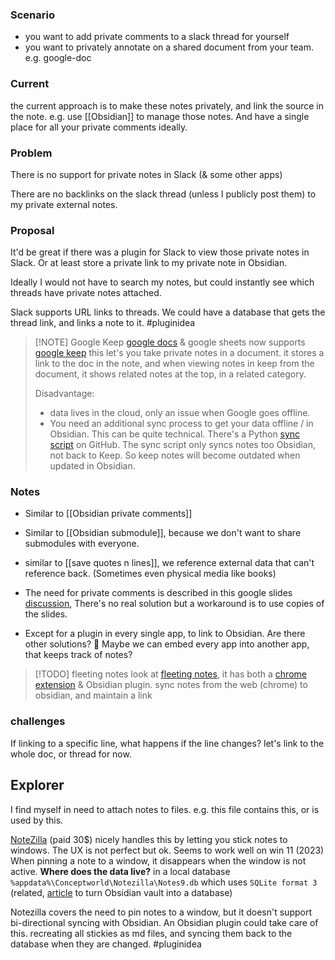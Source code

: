 ### Scenario
- you want to add private comments to a slack thread for yourself
- you want to privately annotate on a shared document from your team. e.g. google-doc

### Current
the current approach is to make these notes privately, and link the source in the note. e.g. use [[Obsidian]] to manage those notes.
And have a single place for all your private comments ideally.

### Problem
There is no support for private notes in Slack (& some other apps)

There are no backlinks on the slack thread (unless I publicly post them) to my private external notes.

### Proposal
It'd be great if there was a plugin for Slack to view those private notes in Slack.
Or at least store a private link to my private note in Obsidian.

Ideally I would not have to search my notes, but could instantly see which threads have private notes attached.

Slack supports URL links to threads. We could have a database that gets the thread link, and links a note to it.
#pluginidea

> [!NOTE] Google Keep
> [google docs](https://docs.google.com/) & google sheets now supports [google keep](https://www.google.com/keep/)
> this let's you take private notes in a document. it stores a link to the doc in the note, and when viewing notes in keep from the document, it shows related notes at the top, in a related category.
> 
> Disadvantage: 
> - data lives in the cloud, only an issue when Google goes offline.
> - You need an additional sync process to get your data offline / in Obsidian. This can be quite technical. There's a Python [sync script](https://github.com/djsudduth/keep-it-markdown) on GitHub.
>   The sync script only syncs notes too Obsidian, not back to Keep. So keep notes will become outdated when updated in Obsidian.

### Notes
- Similar to [[Obsidian private comments]]
- Similar to [[Obsidian submodule]], because we don't want to share submodules with everyone.
- similar to [[save quotes n lines]], we reference external data that can't reference back. (Sometimes even physical media like books)
- The need for private comments is described in this google slides [discussion](https://support.google.com/edu/classroom/thread/13728889), There's no real solution but a workaround is to use copies of the slides.

- Except for a plugin in every single app, to link to Obsidian. Are there other solutions? 🤔
  Maybe we can embed every app into another app, that keeps track of notes?

> [!TODO] fleeting notes
> look at [fleeting notes](https://www.fleetingnotes.app/), it has both a [chrome extension](https://chrome.google.com/webstore/detail/fleeting-notes/gcplhmogdjioeaenmehmapbdonklmdnc) & Obsidian plugin.
> sync notes from the web (chrome) to obsidian, and maintain a link

### challenges
If linking to a specific line, what happens if the line changes?
let's link to the whole doc, or thread for now.

## Explorer
I find myself in need to attach notes to files.
e.g. this file contains this, or is used by this.

[NoteZilla](https://www.conceptworld.com/Notezilla/Sticky-Notes-For-Windows) (paid 30$) nicely handles this by letting you stick notes to windows.
The UX is not perfect but ok. Seems to work well on win 11 (2023)
When pinning a note to a window, it disappears when the window is not active.
**Where does the data live?**
in a local database `%appdata%\Conceptworld\Notezilla\Notes9.db`
which uses `SQLite format 3`
(related,  [article](https://www.makeuseof.com/obsidian-dataview-notes-guide/) to turn Obsidian vault into a database)

Notezilla covers the need to pin notes to a window, but it doesn't support bi-directional syncing with Obsidian. An Obsidian plugin could take care of this.
recreating all stickies as md files, and syncing them back to the database when they are changed.
#pluginidea
